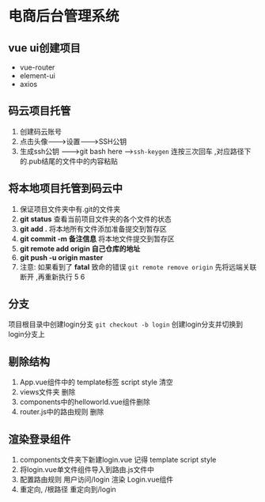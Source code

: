 # 电商后台管理系统

## vue ui创建项目

- vue-router
- element-ui
- axios

## 码云项目托管

1. 创建码云账号
2. 点击头像--->设置--->SSH公钥
3. 生成ssh公钥  --->git bash here -->`ssh-keygen` 连按三次回车 ,对应路径下的.pub结尾的文件中的内容粘贴

## 将本地项目托管到码云中

1. 保证项目文件夹中有.git的文件夹
2. **git status** 查看当前项目文件夹的各个文件的状态
3. **git add .** 将本地所有文件添加准备提交到暂存区
4. **git commit -m 备注信息**  将本地文件提交到暂存区
5. **git remote add origin  自己仓库的地址**
6. **git push -u origin master**
7. 注意: 如果看到了 **fatal**  致命的错误  `git remote remove origin` 先将远端关联断开 ,再重新执行 5 6

## 分支

 项目根目录中创建login分支 `git checkout -b login`  创建login分支并切换到login分支上

## 剔除结构

1. App.vue组件中的 template标签 script style 清空 
2. views文件夹 删除
3. components中的helloworld.vue组件删除
4. router.js中的路由规则 删除

## 渲染登录组件

1. components文件夹下新建login.vue  记得  template script style
2. 将login.vue单文件组件导入到路由.js文件中
3. 配置路由规则 用户访问/login 渲染 Login.vue组件
4. 重定向, /根路径 重定向到/login

